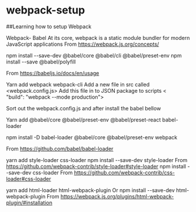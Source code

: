 # webpack-setup
##Learning how to setup Webpack 

Webpack- Babel
At its core, webpack is a static module bundler for modern JavaScript applications
From <https://webpack.js.org/concepts/> 

npm install --save-dev @babel/core @babel/cli @babel/preset-env npm install --save @babel/polyfill

From <https://babeljs.io/docs/en/usage> 

Yarn add webpack webpack-cli
Add a new file in src called <webpack.config.js>
Add this file in to JSON package to scripts <
"build": "webpack --mode production">

Sort out the webpack.config.js and after install the babel bellow

Yarn add @babel/core @babel/preset-env @babel/preset-react babel-loader

npm install -D babel-loader @babel/core @babel/preset-env webpack

From <https://github.com/babel/babel-loader> 

yarn add style-loader css-loader
npm install --save-dev style-loader
From <https://github.com/webpack-contrib/style-loader#style-loader> 
npm install --save-dev css-loader
From <https://github.com/webpack-contrib/css-loader#css-loader> 

yarn add html-loader html-webpack-plugin
Or
npm install --save-dev html-webpack-plugin
From <https://webpack.js.org/plugins/html-webpack-plugin/#installation> 

